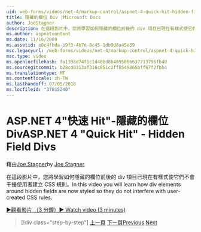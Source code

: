 ```yaml
---
uid: web-forms/videos/net-4/markup-control/aspnet-4-quick-hit-hidden-field-divs
title: 隱藏的欄位 Div |Microsoft Docs
author: JoeStagner
description: 在這段影片中，您將學習如何隱藏的欄位前後的 div 項目已現在有樣式使它們不會干擾使用者建立 CSS 規則。
ms.author: aspnetcontent
ms.date: 11/16/2009
ms.assetid: e0c4fbda-b9f3-4b7e-8c45-1db9d8a45e39
msc.legacyurl: /web-forms/videos/net-4/markup-control/aspnet-4-quick-hit-hidden-field-divs
msc.type: video
ms.openlocfilehash: fa1398d74f1c1d40bd8b4095866637713796fb40
ms.sourcegitcommit: b28cd0313af316c051c2ff8549865bff67f2fbb4
ms.translationtype: MT
ms.contentlocale: zh-TW
ms.lasthandoff: 07/05/2018
ms.locfileid: "37815240"
---
```

<a name="aspnet-4-quick-hit---hidden-field-divs"></a><span data-ttu-id="45b81-103">ASP.NET 4"快速 Hit"-隱藏的欄位 Div</span><span class="sxs-lookup"><span data-stu-id="45b81-103">ASP.NET 4 "Quick Hit" - Hidden Field Divs</span></span>
====================
<span data-ttu-id="45b81-104">藉由[Joe Stagner](https://github.com/JoeStagner)</span><span class="sxs-lookup"><span data-stu-id="45b81-104">by [Joe Stagner](https://github.com/JoeStagner)</span></span>

<span data-ttu-id="45b81-105">在這段影片中，您將學習如何隱藏的欄位前後的 div 項目已現在有樣式使它們不會干擾使用者建立 CSS 規則。</span><span class="sxs-lookup"><span data-stu-id="45b81-105">In this video you will learn how div elements around hidden fields are now styled so they do not interfere with user-created CSS rules.</span></span>

[<span data-ttu-id="45b81-106">&#9654;觀看影片 （3 分鐘）</span><span class="sxs-lookup"><span data-stu-id="45b81-106">&#9654; Watch video (3 minutes)</span></span>](https://channel9.msdn.com/Blogs/ASP-NET-Site-Videos/aspnet-4-quick-hit-hidden-field-divs)

> [!div class="step-by-step"]
> <span data-ttu-id="45b81-107">[上一頁](aspnet-4-quick-hit-tableless-menu-control.md)
> [下一頁](aspnet-4-quick-hit-disabled-control-styling.md)</span><span class="sxs-lookup"><span data-stu-id="45b81-107">[Previous](aspnet-4-quick-hit-tableless-menu-control.md)
[Next](aspnet-4-quick-hit-disabled-control-styling.md)</span></span>
